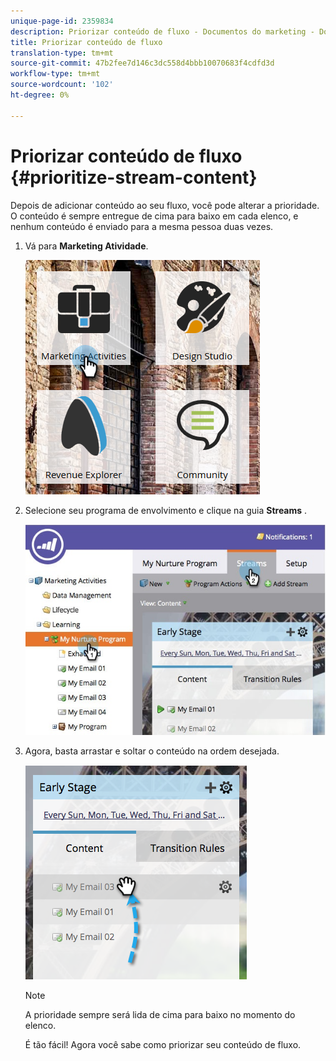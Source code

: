 ```yaml
---
unique-page-id: 2359834
description: Priorizar conteúdo de fluxo - Documentos do marketing - Documentação do produto
title: Priorizar conteúdo de fluxo
translation-type: tm+mt
source-git-commit: 47b2fee7d146c3dc558d4bbb10070683f4cdfd3d
workflow-type: tm+mt
source-wordcount: '102'
ht-degree: 0%

---
```



# Priorizar conteúdo de fluxo {#prioritize-stream-content}

Depois de adicionar conteúdo ao seu fluxo, você pode alterar a prioridade. O conteúdo é sempre entregue de cima para baixo em cada elenco, e nenhum conteúdo é enviado para a mesma pessoa duas vezes.

1. Vá para **Marketing Atividade**.

   ![](assets/ma.png)

1. Selecione seu programa de envolvimento e clique na guia **Streams** .

   ![](assets/cloneasteam-1.jpg)

1. Agora, basta arrastar e soltar o conteúdo na ordem desejada.

   ![](assets/image2014-9-15-17-3a5-3a45.png)

   >[!NOTE]
   >
   >A prioridade sempre será lida de cima para baixo no momento do elenco.

   É tão fácil! Agora você sabe como priorizar seu conteúdo de fluxo.

